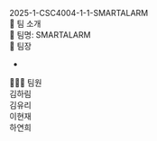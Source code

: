 2025-1-CSC4004-1-1-SMARTALARM<br>
👥 팀 소개<br>
🔹 팀명: SMARTALARM<br>
👤 팀장<br>
- <br>
🧑‍🤝‍🧑 팀원<br>
김하림<br>
김유리<br>
이현재<br>
하연희<br>
